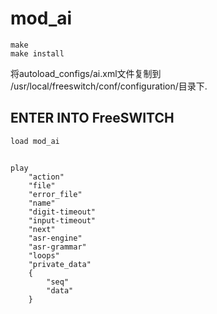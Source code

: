 # mod_ai

```
make
make install  
```  

将autoload_configs/ai.xml文件复制到 /usr/local/freeswitch/conf/configuration/目录下.

##  ENTER INTO FreeSWITCH

	load mod_ai

##

```
play
	"action"
	"file"
	"error_file"
	"name"
	"digit-timeout"
	"input-timeout"
	"next"
	"asr-engine"
	"asr-grammar"
	"loops"
	"private_data"
	{
		"seq"
		"data"
	}
```


